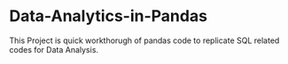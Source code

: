 # Data-Analytics-in-Pandas

This Project is quick workthorugh of pandas code to replicate SQL related codes for Data Analysis.
